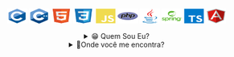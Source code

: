 <div id="container" align="center">
<!-- stacks -->
<div style="display: inline_block"><br>
  <img align="center" alt="gel-c" height="30" width="40" src="https://raw.githubusercontent.com/devicons/devicon/master/icons/c/c-original.svg" > 
  <img align="center" alt="gel-c" height="30" width="40" src="https://raw.githubusercontent.com/devicons/devicon/master/icons/cplusplus/cplusplus-original.svg" > 
  <img align="center" alt="gel-HTML" height="30" width="40" src="https://raw.githubusercontent.com/devicons/devicon/master/icons/html5/html5-original.svg">
  <img align="center" alt="gel-CSS" height="30" width="40" src="https://raw.githubusercontent.com/devicons/devicon/master/icons/css3/css3-original.svg">
  <img align="center" alt="gel-Js" height="30" width="40" src="https://raw.githubusercontent.com/devicons/devicon/master/icons/javascript/javascript-plain.svg">
  <img align="center" alt="gel-php" height="30" width="40" src="https://raw.githubusercontent.com/devicons/devicon/master/icons/php/php-original.svg">
  <img align="center" alt="gel-java" height="30" width="40" src="https://raw.githubusercontent.com/devicons/devicon/master/icons/java/java-original.svg">
  <img align="center" alt="gel-spring" height="30" width="40" src="https://raw.githubusercontent.com/devicons/devicon/master/icons/spring/spring-original-wordmark.svg">
  <img align="center" alt="gel-spring" height="30" width="40" src="https://raw.githubusercontent.com/devicons/devicon/master/icons/typescript/typescript-original.svg">
  <img align="center" alt="gel-spring" height="30" width="40" src="https://raw.githubusercontent.com/devicons/devicon/master/icons/angularjs/angularjs-original.svg">
  

</div>

<br>

<details>
<summary>😁 Quem Sou Eu?</summary>
<div align="center">
<!-- presentation letter -->
<br>
Que bom ter você aqui! Deixa eu te contar um pouquinho mais sobre mim.

Sou um homem negro, vindo de uma família grande e muito humilde de Vicente de Carvalho, Baixada Santista. Desde pequeno decidi tomar as rédeas da minha vida e trabalhar duro para atingir meu potencial e superar todas as barreiras financeiras, raciais ou sociais.

Foi na área de tecnologia que resolvi trilhar meu próprio sucesso. Desde pequeno estudo programação. Me formei como Técnico pelo Senai e Engenheiro de Software pela 42 São Paulo. Adoro estudar e sempre buscar conhecimento para me aprimorar.

Atualmente atuo como Consultor SAP e sigo buscando me especializar e crescer como profissional Tech SAP.

🌱 Missão:<br>
Tornar-me um profissional de Alta Performance; trazer Resultado para as organizações que eu trabalhar; contribuir positivamente para o Desenvolvimento Pessoal e Profissional das pessoas.

🚀 Conquistas:<br>
• Competidor SP Skills representando o Senai de Santos, modalidade de TI<br>
• Experiência no exterior, trabalhei por cerca de 2 anos no Chile<br>
• Human Coder 42SP<br>

"Nada na vida é fácil, mas tudo é possível. COMECE PEQUENO e SONHE GRANDE!"

Muito Obrigado pela sua presença no meu Github, por favor, se tiver qualquer feedback ou sugestão, entre em contato, ficarei feliz em ouvir, aprender e crescer.
</div>
</details>

<details>
<summary>📱Onde você me encontra?</summary>
<a href="https://wa.me/5511966076876" target="_BLANK"><img src="./README/zap.png" height="60px" /></a>
<a href="https://www.linkedin.com/in/argelcapela" class="linkedin" target="_BLANK"><img src="./README/linkedin.png" height="60px" /></a>
<a href="https://www.instagram.com/argelcapela" target="_BLANK"><img src="./README/insta.png" height="60px" /></a>
<a href="https://www.youtube.com/channel/UCyGQ4OV5jN2gUauZpPXenWg" target="_BLANK"><img src="./README/youtube.png" height="60px" /></a>
<a href="https://argelcapela.com.br"><img src="https://i.imgur.com/iFxsoep.jpg" width="60px" height="60px"></a>

</details>


<br>
</div>

<!--
<div align="center">
<!-- portfolio -->
<!--
<h6>Me daria a honra de sua visita em meu portfólio? Clique na logo abaixo! ⬇️ </h6>

<a href="https://argelcapela.com.br"><img src="https://i.imgur.com/iFxsoep.jpg" width="100px" height="100px"></a>
<br><br>

<!-- scripture -->
<!--
<i>"Mas os que esperam no Senhor renovarão as forças, subirão com asas como águias; correrão, e não se cansarão; caminharão, e não desfalecerão." <br>Isaías 40:31 <br></i><br>
</div>

